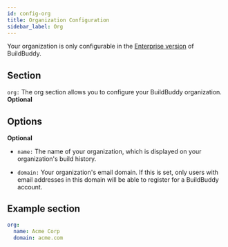 ```yaml
---
id: config-org
title: Organization Configuration
sidebar_label: Org
---
```


Your organization is only configurable in the [Enterprise version](enterprise.md) of BuildBuddy.

## Section

`org:` The org section allows you to configure your BuildBuddy organization. **Optional**

## Options

**Optional**

- `name:` The name of your organization, which is displayed on your organization's build history.

- `domain:` Your organization's email domain. If this is set, only users with email addresses in this domain will be able to register for a BuildBuddy account.

## Example section

```yaml title="config.yaml"
org:
  name: Acme Corp
  domain: acme.com
```

